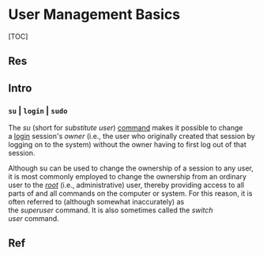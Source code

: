 # User Management Basics

[TOC]



## Res

## Intro


### `su` | `login` | `sudo`

The _su_ (short for _substitute user_) [command](http://www.linfo.org/command.html) makes it possible to change a [login](http://www.linfo.org/login_def.html) session's _owner_ (i.e., the user who originally created that session by logging on to the system) without the owner having to first log out of that session. 

Although su can be used to change the ownership of a session to any user, it is most commonly employed to change the ownership from an ordinary user to the [_root_](http://www.linfo.org/root.html) (i.e., administrative) user, thereby providing access to all parts of and all commands on the computer or system. For this reason, it is often referred to (although somewhat inaccurately) as the _superuser_ command. It is also sometimes called the _switch user_ command.

[The su Command]: http://www.linfo.org/su.html

## Ref
[Linux 用户和用户组管理]: https://www.runoob.com/linux/linux-user-manage.html
